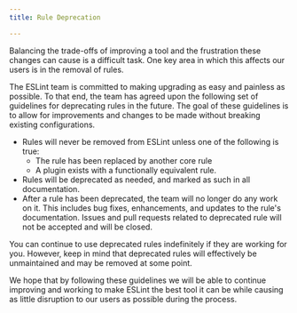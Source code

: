 ```yaml
---
title: Rule Deprecation

---
```


Balancing the trade-offs of improving a tool and the frustration these changes can cause is a difficult task. One key area in which this affects our users is in the removal of rules.

The ESLint team is committed to making upgrading as easy and painless as possible. To that end, the team has agreed upon the following set of guidelines for deprecating rules in the future. The goal of these guidelines is to allow for improvements and changes to be made without breaking existing configurations.

* Rules will never be removed from ESLint unless one of the following is true:
    * The rule has been replaced by another core rule
    * A plugin exists with a functionally equivalent rule.
* Rules will be deprecated as needed, and marked as such in all documentation.
* After a rule has been deprecated, the team will no longer do any work on it. This includes bug fixes, enhancements, and updates to the rule's documentation. Issues and pull requests related to deprecated rule will not be accepted and will be closed.

You can continue to use deprecated rules indefinitely if they are working for you. However, keep in mind that deprecated rules will effectively be unmaintained and may be removed at some point.

We hope that by following these guidelines we will be able to continue improving and working to make ESLint the best tool it can be while causing as little disruption to our users as possible during the process.
